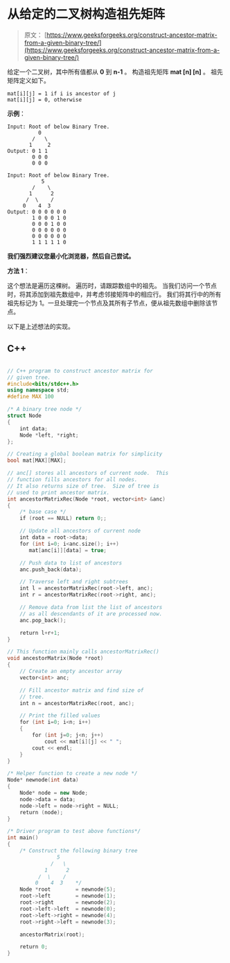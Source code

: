 # 从给定的二叉树构造祖先矩阵

> 原文： [https://www.geeksforgeeks.org/construct-ancestor-matrix-from-a-given-binary-tree/](https://www.geeksforgeeks.org/construct-ancestor-matrix-from-a-given-binary-tree/)

给定一个二叉树，其中所有值都从 **0** 到 **n-1** 。 构造祖先矩阵 **mat [n] [n]** 。 祖先矩阵定义如下。

```
mat[i][j] = 1 if i is ancestor of j
mat[i][j] = 0, otherwise

```

**示例**：

```
Input: Root of below Binary Tree.
          0
        /   \
       1     2
Output: 0 1 1
        0 0 0 
        0 0 0 

Input: Root of below Binary Tree.
           5
        /    \
       1      2
      /  \    /
     0    4  3
Output: 0 0 0 0 0 0 
        1 0 0 0 1 0 
        0 0 0 1 0 0 
        0 0 0 0 0 0 
        0 0 0 0 0 0 
        1 1 1 1 1 0

```

**我们强烈建议您最小化浏览器，然后自己尝试。**

**方法 1**：

这个想法是遍历这棵树。 遍历时，请跟踪数组中的祖先。 当我们访问一个节点时，将其添加到祖先数组中，并考虑邻接矩阵中的相应行。 我们将其行中的所有祖先标记为 1。一旦处理完一个节点及其所有子节点，便从祖先数组中删除该节点。

以下是上述想法的实现。

## C++ 

```cpp

// C++ program to construct ancestor matrix for 
// given tree. 
#include<bits/stdc++.h> 
using namespace std; 
#define MAX 100 

/* A binary tree node */
struct Node 
{ 
    int data; 
    Node *left, *right; 
}; 

// Creating a global boolean matrix for simplicity 
bool mat[MAX][MAX]; 

// anc[] stores all ancestors of current node.  This 
// function fills ancestors for all nodes. 
// It also returns size of tree.  Size of tree is 
// used to print ancestor matrix. 
int ancestorMatrixRec(Node *root, vector<int> &anc) 
{ 
    /* base case */
    if (root == NULL) return 0;; 

    // Update all ancestors of current node 
    int data = root->data; 
    for (int i=0; i<anc.size(); i++) 
       mat[anc[i]][data] = true; 

    // Push data to list of ancestors 
    anc.push_back(data); 

    // Traverse left and right subtrees 
    int l = ancestorMatrixRec(root->left, anc); 
    int r = ancestorMatrixRec(root->right, anc); 

    // Remove data from list the list of ancestors 
    // as all descendants of it are processed now. 
    anc.pop_back(); 

    return l+r+1; 
} 

// This function mainly calls ancestorMatrixRec() 
void ancestorMatrix(Node *root) 
{ 
    // Create an empty ancestor array 
    vector<int> anc; 

    // Fill ancestor matrix and find size of 
    // tree. 
    int n = ancestorMatrixRec(root, anc); 

    // Print the filled values 
    for (int i=0; i<n; i++) 
    { 
        for (int j=0; j<n; j++) 
            cout << mat[i][j] << " "; 
        cout << endl; 
    } 
} 

/* Helper function to create a new node */
Node* newnode(int data) 
{ 
    Node* node = new Node; 
    node->data = data; 
    node->left = node->right = NULL; 
    return (node); 
} 

/* Driver program to test above functions*/
int main() 
{ 
    /* Construct the following binary tree 
                5 
              /   \ 
            1      2 
          /  \    / 
         0    4  3    */
    Node *root        = newnode(5); 
    root->left        = newnode(1); 
    root->right       = newnode(2); 
    root->left->left  = newnode(0); 
    root->left->right = newnode(4); 
    root->right->left = newnode(3); 

    ancestorMatrix(root); 

    return 0; 
} 

```